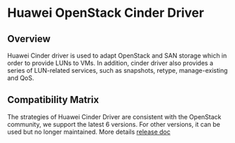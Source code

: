 # Huawei OpenStack Cinder Driver
## Overview
Huawei Cinder driver is used to adapt OpenStack and SAN storage which in order to 
provide LUNs to VMs. In addition, cinder driver also provides a series of LUN-related services, 
such as snapshots, retype, manage-existing and QoS. 

## Compatibility Matrix
The strategies of Huawei Cinder Driver are consistent with the OpenStack community, we support the latest 6 versions. For other versions, it can be used but no longer maintained. More details [release doc](https://github.com/Huawei/FusionStorage_OpenStack_Driver/blob/master/RELEASE.md)

